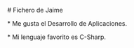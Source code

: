 \# Fichero de Jaime



\* Me gusta el Desarrollo de Aplicaciones.

\* Mi lenguaje favorito es C-Sharp.

